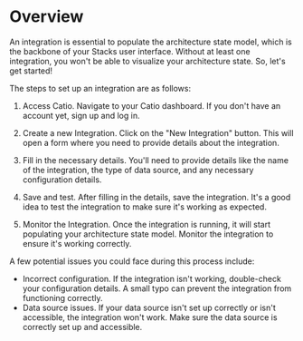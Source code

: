 # Overview

An integration is essential to populate the architecture state model, which is the backbone of your Stacks user interface. Without at least one integration, you won't be able to visualize your architecture state. So, let's get started!

The steps to set up an integration are as follows:
1. Access Catio. Navigate to your Catio dashboard. If you don't have an account yet, sign up and log in.

2. Create a new Integration. Click on the "New Integration" button. This will open a form where you need to provide details about the integration.

3. Fill in the necessary details. You'll need to provide details like the name of the integration, the type of data source, and any necessary configuration details.

4. Save and test. After filling in the details, save the integration. It's a good idea to test the integration to make sure it's working as expected.

5. Monitor the Integration. Once the integration is running, it will start populating your architecture state model. Monitor the integration to ensure it's working correctly.


A few potential issues you could face during this process include:

- Incorrect configuration. If the integration isn't working, double-check your configuration details. A small typo can prevent the integration from functioning correctly.
- Data source issues. If your data source isn't set up correctly or isn't accessible, the integration won't work. Make sure the data source is correctly set up and accessible.





